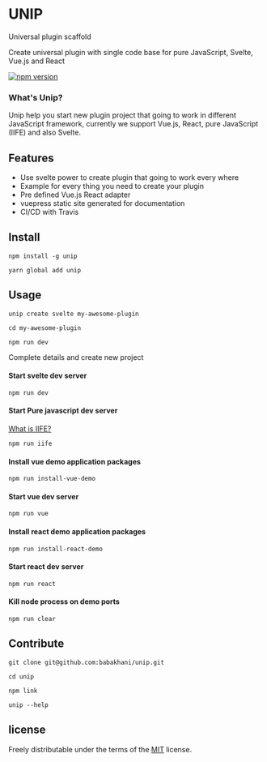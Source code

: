 UNIP
==============

Universal plugin scaffold

Create universal plugin with single code base for pure JavaScript, Svelte, Vue.js and React

[![npm version](https://badge.fury.io/js/unip.svg)](https://badge.fury.io/js/unip)

### What's Unip?

Unip help you start new plugin project that going to work in different
JavaScript framework, currently we support Vue.js, React, pure JavaScript (IIFE) and also Svelte.

## Features
- Use svelte power to create plugin that going to work every where
- Example for every thing you need to create your plugin
- Pre defined Vue.js React adapter
- vuepress static site generated for documentation
- CI/CD with Travis

## Install

```
npm install -g unip

yarn global add unip
```

## Usage

```
unip create svelte my-awesome-plugin

cd my-awesome-plugin

npm run dev
```

Complete details and create new project

#### Start svelte dev server

```
npm run dev 
```

#### Start Pure javascript dev server

[What is IIFE?](https://developer.mozilla.org/en-US/docs/Glossary/IIFE)

```
npm run iife 
```

#### Install vue demo application packages 

```
npm run install-vue-demo
```

#### Start vue dev server

```
npm run vue 
```

#### Install react demo application packages 

```
npm run install-react-demo
```

#### Start react dev server

```
npm run react 
```

#### Kill node process on demo ports

```
npm run clear 
```

## Contribute


```
git clone git@github.com:babakhani/unip.git

cd unip

npm link

unip --help
```

## license
Freely distributable under the terms of the [MIT](https://opensource.org/licenses/MIT) license. 

